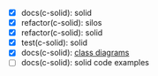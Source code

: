 - [x] docs(c-solid): solid
- [x] refactor(c-solid): silos
- [x] refactor(c-solid): solid
- [x] test(c-solid): solid
- [x] docs(c-solid): [class diagrams](https://yuml.me/academiabinaria/c-solid.jpg)
- [ ] docs(c-solid): solid code examples